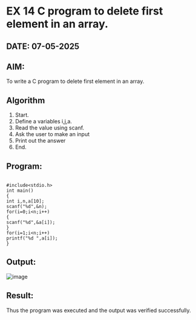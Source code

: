 # EX 14 C program to delete first element in an array.
## DATE: 07-05-2025
## AIM:
To write a C program to delete first element in an array.

## Algorithm
1. Start.
2. Define a variables i,j,a.
3. Read the value using scanf.
4. Ask the user to make an input
5. Print out the answer
6. End.    

## Program:
```

#include<stdio.h> 
int main()
{
int i,n,a[10];
scanf("%d",&n); 
for(i=0;i<n;i++)
{
scanf("%d",&a[i]);
}
for(i=1;i<n;i++) 
printf("%d ",a[i]);
}

```

## Output:

![image](https://github.com/user-attachments/assets/697c0dea-84a7-4eae-9881-eb61208a6a63)

## Result:
Thus the program was executed and the output was verified successfully.

